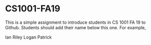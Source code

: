 # CS1001-FA19
This is a simple assignment to introduce students in CS 1001 FA 19 to Github.
Students should add their name below this one. For example,

Ian Riley
Logan Patrick
